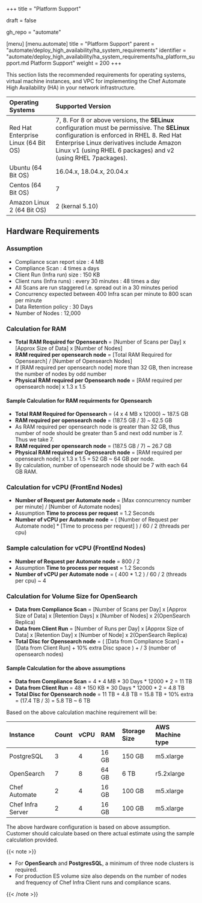 +++
title = "Platform Support"

draft = false

gh_repo = "automate"

[menu]
  [menu.automate]
    title = "Platform Support"
    parent = "automate/deploy_high_availability/ha_system_requirements"
    identifier = "automate/deploy_high_availability/ha_system_requirements/ha_platform_support.md Platform Support"
    weight = 200
+++

This section lists the recommended requirements for operating systems, virtual machine instances, and VPC for implementing the Chef Automate High Availability (HA) in your network infrastructure.

| Operating Systems                        | Supported Version         |
| :--------------------------------------  | :-----------------------  |
| Red Hat Enterprise Linux (64 Bit OS)     | 7, 8. For 8 or above versions, the **SELinux** configuration must be permissive. The **SELinux** configuration is enforced in RHEL 8. Red Hat Enterprise Linux derivatives include Amazon Linux v1 (using RHEL 6 packages) and v2 (using RHEL 7packages). |
| Ubuntu (64 Bit OS)                       | 16.04.x, 18.04.x, 20.04.x |
| Centos (64 Bit OS)                       | 7                         |
| Amazon Linux 2 (64 Bit OS)               | 2 (kernal 5.10)           |

## Hardware Requirements

### Assumption

- Compliance scan report size : 4 MB
- Compliance Scan  : 4 times a  days
- Client Run (Infra run) size :  150 KB
- Client runs (Infra runs) :  every 30 minutes : 48 times a day
- All Scans are run staggered I.e.  spread out in a 30 minutes period
- Concurrency expected between 400 Infra scan per minute  to 800 scan per minute
- Data Retention policy  : 30 Days
- Number of Nodes : 12,000

### Calculation for RAM

- **Total RAM Required for Opensearch** = [Number of Scans per Day] x [Approx Size of Data] x [Number of Nodes] 
- **RAM required per opensearch node** = [Total RAM Required for Opensearch] / [Number of Opensearch Nodes]
- If [RAM required per opensearch node] more than 32 GB, then increase the number of nodes by odd number
- **Physical RAM required per Opensearch node**  = [RAM required per opensearch node] x 1.3 x 1.5

#### Sample Calculation for RAM requirments for Opensearch

- **Total RAM Required for Opensearch** = (4 x 4 MB x 12000) ~ 187.5 GB 
- **RAM required per opensearch node** = (187.5 GB / 3) ~ 62.5 GB
- As RAM required per opensearch node is greater than 32 GB, thus number of node should be greater than 5 and next odd number is 7. Thus we take 7. 
- **RAM required per opensearch node** = (187.5 GB / 7) ~ 26.7 GB
- **Physical RAM required per Opensearch node**  = [RAM required per opensearch node] x 1.3 x 1.5 = 52 GB ~ 64 GB per node.  
- By calculation, number of opensearch node should be 7 with each 64 GB RAM.

### Calculation for vCPU (FrontEnd Nodes)

- **Number of Request per Automate node** = [Max conncurrency number per minute] / [Number of Automate nodes]
- Assumption **Time to process per request** = 1.2 Seconds
- **Number of vCPU per Automate node** = ( [Number of Request per Automate node] * [Time to process per request] ) / 60 / 2 (threads per cpu)

### Sample calculation for vCPU (FrontEnd Nodes)

- **Number of Request per Automate node** = 800 / 2
- Assumption **Time to process per request** = 1.2 Seconds
- **Number of vCPU per Automate node** = ( 400 * 1.2 ) / 60 / 2 (threads per cpu) ~ 4

### Calculation for Volume Size for OpenSearch

- **Data from Compliance Scan** = [Number of Scans per Day] x [Approx Size of Data] x [Retention Days] x [Number of Nodes] x 2(OpenSearch Replica)
- **Data from Client Run** = [Number of Runs per Day] x [Approx Size of Data] x [Retention Day] x [Number of Node] x 2(OpenSearch Replica)
- **Total Disc for Opensearch node** = ( [Data from Compliance Scan] + [Data from Client Run] + 10% extra Disc space ) + / 3 (number of opensearch nodes) 

#### Sample Calculation for the above assumptions

- **Data from Compliance Scan** =  4 * 4 MB * 30 Days * 12000 * 2 =  11 TB
- **Data from Client Run** = 48 * 150 KB * 30 Days * 12000 * 2 =  4.8 TB
- **Total Disc for Opensearch node** = 11 TB + 4.8 TB = 15.8 TB + 10% extra = (17.4 TB / 3) = 5.8 TB ~ 6 TB

Based on the above calculation machine requirement will be:

| Instance          | Count | vCPU | RAM   | Storage Size | AWS Machine type|
| :---------------  | :---- | :--- |:------|:------| :-----------------------------------------------------  |
| PostgreSQL        | 3     | 4    | 16 GB  | 150 GB | m5.xlarge |
| OpenSearch        | 7     | 8    | 64 GB  | 6 TB  | r5.2xlarge |
| Chef Automate     | 2     | 4    | 16 GB  | 100 GB | m5.xlarge |
| Chef Infra Server | 2     | 4    | 16 GB  | 100 GB | m5.xlarge |

The above hardware configuration is based on above assumption. Customer should calculate based on there actual estimate using the sample calculation provided. 

{{< note >}}

- For **OpenSearch** and **PostgresSQL**, a minimum of three node clusters is required.
- For production ES volume size also depends on the number of nodes and frequency of Chef Infra Client runs and compliance scans.

{{< /note >}}
